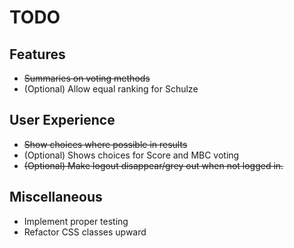 # TODO

## Features

* ~~Summaries on voting methods~~
* (Optional) Allow equal ranking for Schulze

## User Experience

* ~~Show choices where possible in results~~
* (Optional) Shows choices for Score and MBC voting
* ~~(Optional) Make logout disappear/grey out when not logged in.~~

## Miscellaneous

* Implement proper testing
* Refactor CSS classes upward
